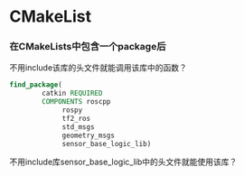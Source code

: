 # CMakeList

### 在CMakeLists中包含一个package后

不用include该库的头文件就能调用该库中的函数？

``` cmake
find_package(
        catkin REQUIRED
        COMPONENTS roscpp
             rospy
             tf2_ros
             std_msgs
             geometry_msgs
             sensor_base_logic_lib)
```

不用include库sensor_base_logic_lib中的头文件就能使用该库？